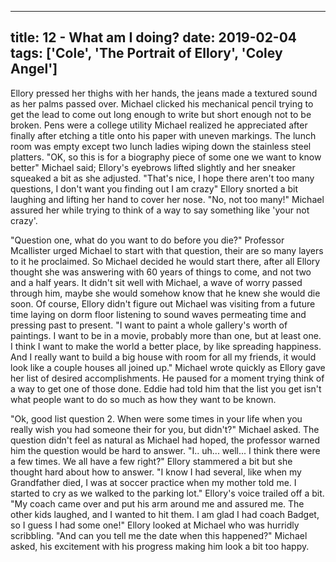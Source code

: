 
---
title: 12 - What am I doing?
date: 2019-02-04
tags: ['Cole', 'The Portrait of Ellory', 'Coley Angel']
---

Ellory pressed her thighs with her hands, the jeans made a textured sound as her palms passed over. Michael clicked his mechanical pencil trying to get the lead to come out long enough to write but short enough not to be broken. Pens were a college utility Michael realized he appreciated after finally after etching a title onto his paper with uneven markings. The lunch room was empty except two lunch ladies wiping down the stainless steel platters. "OK, so this is for a biography piece of some one we want to know better" Michael said; Ellory's eyebrows lifted slightly and her sneaker squeaked a bit as she adjusted. "That's nice, I hope there aren't too many questions, I don't want you finding out I am crazy" Ellory snorted a bit laughing and lifting her hand to cover her nose. "No, not too many!" Michael assured her while trying to think of a way to say something like 'your not crazy'.

"Question one, what do you want to do before you die?" Professor Mcallister urged Michael to start with that question, their are so many layers to it he proclaimed. So Michael decided he would start there, after all Ellory thought she was answering with 60 years of things to come, and not two and a half years. It didn't sit well with Michael, a wave of worry passed through him, maybe she would somehow know that he knew she would die soon. Of course, Ellory didn't figure out Michael was visiting from a future time laying on dorm floor listening to sound waves permeating time and pressing past to present. "I want to paint a whole gallery's worth of paintings. I want to be in a movie, probably more than one, but at least one. I think I want to make the world a better place, by like spreading happiness. And I really want to build a big house with room for all my friends, it would look like a couple houses all joined up." Michael wrote quickly as Ellory gave her list of desired accomplishments. He paused for a moment trying think of a way to get one of those done. Eddie had told him that the list you get isn't what people want to do so much as how they want to be known.

"Ok, good list question 2. When were some times in your life when you really wish you had someone their for you, but didn't?" Michael asked. The question didn't feel as natural as Michael had hoped, the professor warned him the question would be hard to answer. "I.. uh... well... I think there were a few times. We all have a few right?" Ellory stammered a bit but she thought hard about how to answer. "I know I had several, like when my Grandfather died, I was at soccer practice when my mother told me. I started to cry as we walked to the parking lot." Ellory's voice trailed off a bit. "My coach came over and put his arm around me and assured me. The other kids laughed, and I wanted to hit them. I am glad I had coach Badget, so I guess I had some one!" Ellory looked at Michael who was hurridly scribbling. "And can you tell me the date when this happened?" Michael asked, his excitement with his progress making him look a bit too happy.
